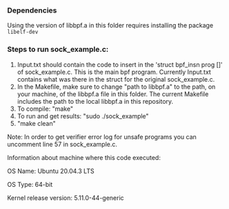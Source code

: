 ### Dependencies
Using the version of libbpf.a in this folder requires installing the package `libelf-dev`

### Steps to run sock_example.c:
1) Input.txt should contain the code to insert in the 'struct bpf_insn prog []' of sock_example.c. This is the main bpf program. Currently Input.txt contains what was there in the struct for the original sock_example.c.
2) In the Makefile, make sure to change "path to libbpf.a" to the path, on your machine, of the libbpf.a file in this folder. The current Makefile includes the path to the local libbpf.a in this repository.
3) To compile: "make"
4) To run and get results: "sudo ./sock_example"
5) "make clean"

Note: In order to get verifier error log for unsafe programs you can uncomment line 57 in sock_example.c.

Information about machine where this code executed:

OS Name: Ubuntu 20.04.3 LTS

OS Type: 64-bit

Kernel release version: 5.11.0-44-generic
